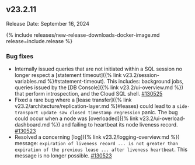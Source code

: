 ## v23.2.11

Release Date: September 16, 2024

{% include releases/new-release-downloads-docker-image.md release=include.release %}
<h3 id="v23-2-11-bug-fixes">Bug fixes</h3>

- Internally issued queries that are not initiated within a SQL session no longer respect a [statement timeout]({% link v23.2/session-variables.md %}#statement-timeout). This includes: background jobs, queries issued by the [DB Console]({% link v23.2/ui-overview.md %}) that perform introspection, and the Cloud SQL shell. [#130525][#130525]
- Fixed a rare bug where a [lease transfer]({% link v23.2/architecture/replication-layer.md %}#leases) could lead to a `side-transport update saw closed timestamp regression` panic. The bug could occur when a node was [overloaded]({% link v23.2/ui-overload-dashboard.md %}) and failing to heartbeat its node liveness record. [#130523][#130523]
- Resolved a concerning [log]({% link v23.2/logging-overview.md %}) message: `expiration of liveness record ... is not greater than expiration of the previous lease ... after liveness heartbeat`. This message is no longer possible. [#130523][#130523]

[#130523]: https://github.com/cockroachdb/cockroach/pull/130523
[#130525]: https://github.com/cockroachdb/cockroach/pull/130525